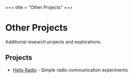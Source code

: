 +++
title = "Other Projects"
+++

# Other Projects

Additional research projects and explorations.

## Projects

* [Hello Radio](/projects/other/hello-radio/) - Simple radio communication experiments